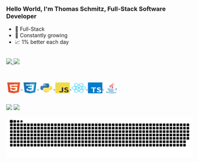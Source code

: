 ### Hello World, I'm Thomas Schmitz, Full-Stack Software Developer


- 💼 Full-Stack
- 🚀 Constantly growing
- 📈 1% better each day

##
<div>
  <a href="https://github.com/thschmitz">
  <img height="180em" src="https://github-readme-stats.vercel.app/api?username=thschmitz&show_icons=true&theme=dark&include_all_commits=true&count_private=true"/>     <img height="180em" src="https://github-readme-stats.vercel.app/api/top-langs/?username=thschmitz&layout=compact&langs_count=7&theme=dark"/>
</div>
  
##
<div style="display: inline_block"><br>
  <img align="center" alt="Thomas-HTML" height="30" width="40" src="https://raw.githubusercontent.com/devicons/devicon/master/icons/html5/html5-original.svg">
  <img align="center" alt="Thomas-CSS" height="30" width="40" src="https://raw.githubusercontent.com/devicons/devicon/master/icons/css3/css3-original.svg">
  <img align="center" alt="Thomas-Python" height="30" width="40" src="https://raw.githubusercontent.com/devicons/devicon/master/icons/python/python-original.svg">
  <img align="center" alt="Thomas-JavaScript" height="30" width="40" src="https://raw.githubusercontent.com/devicons/devicon/master/icons/javascript/javascript-original.svg">
  <img align="center" alt="Thomas-react" height="30" width="40" src="https://raw.githubusercontent.com/devicons/devicon/master/icons/react/react-original.svg">
    <img align="center" alt="Thomas-typescript" height="30" width="40" src="https://raw.githubusercontent.com/devicons/devicon/master/icons/typescript/typescript-original.svg">
  <img align="center" alt="Thomas-java" height="30" width="40" src="https://raw.githubusercontent.com/devicons/devicon/master/icons/java/java-original.svg">
    

</div>
 
##
  <a href="https://instagram.com/thomasschmitz2005" target="_blank"><img src="https://img.shields.io/badge/-Instagram-%23E4405F?style=for-the-badge&logo=instagram&logoColor=white" target="_blank"></a>
  <a href = "mailto:thomas.henrique.schmitz@gmail.com"><img src="https://img.shields.io/badge/-Gmail-%23333?style=for-the-badge&logo=gmail&logoColor=white" target="_blank"></a>
  

![Snake animation](https://github.com/thschmitz/thschmitz/blob/output/github-contribution-grid-snake.svg)

